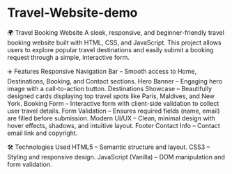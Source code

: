 # Travel-Website-demo


🌍 Travel Booking Website
A sleek, responsive, and beginner-friendly travel booking website built with HTML, CSS, and JavaScript. This project allows users to explore popular travel destinations and easily submit a booking request through a simple, interactive form.

✈️ Features
Responsive Navigation Bar – Smooth access to Home, Destinations, Booking, and Contact sections.
Hero Banner – Engaging hero image with a call-to-action button.
Destinations Showcase – Beautifully designed cards displaying top travel spots like Paris, Maldives, and New York.
Booking Form – Interactive form with client-side validation to collect user travel details.
Form Validation – Ensures required fields (name, email) are filled before submission.
Modern UI/UX – Clean, minimal design with hover effects, shadows, and intuitive layout.
Footer Contact Info – Contact email link and copyright.


🛠️ Technologies Used
HTML5 – Semantic structure and layout.
CSS3 – Styling and responsive design.
JavaScript (Vanilla) – DOM manipulation and form validation.
